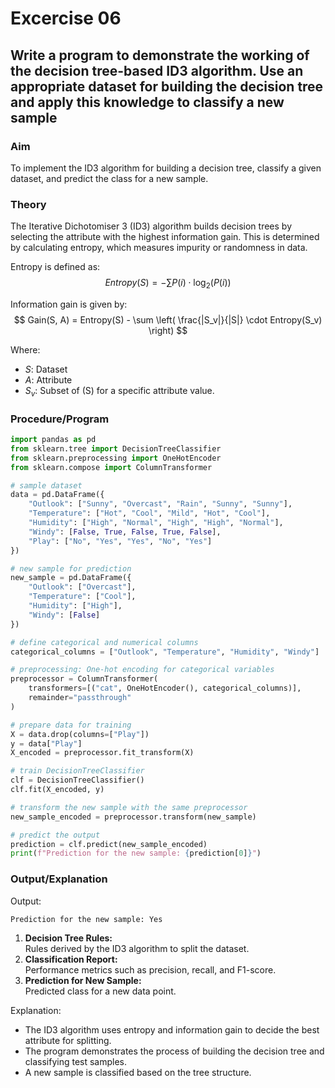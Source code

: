 # Excercise 06

## Write a program to demonstrate the working of the decision tree-based ID3 algorithm. Use an appropriate dataset for building the decision tree and apply this knowledge to classify a new sample

### Aim  

To implement the ID3 algorithm for building a decision tree, classify a given dataset, and predict the class for a new sample.

### Theory

The Iterative Dichotomiser 3 (ID3) algorithm builds decision trees by selecting the attribute with the highest information gain. This is determined by calculating entropy, which measures impurity or randomness in data.  

Entropy is defined as:  
$$
Entropy(S) = -\sum P(i) \cdot \log_2(P(i))
$$  

Information gain is given by:  
$$
Gain(S, A) = Entropy(S) - \sum \left( \frac{|S_v|}{|S|} \cdot Entropy(S_v) \right)
$$

Where:  

- $S$: Dataset  
- $A$: Attribute  
- $S_v$: Subset of \(S\) for a specific attribute value.  

### Procedure/Program  

```python
import pandas as pd
from sklearn.tree import DecisionTreeClassifier
from sklearn.preprocessing import OneHotEncoder
from sklearn.compose import ColumnTransformer

# sample dataset
data = pd.DataFrame({
    "Outlook": ["Sunny", "Overcast", "Rain", "Sunny", "Sunny"],
    "Temperature": ["Hot", "Cool", "Mild", "Hot", "Cool"],
    "Humidity": ["High", "Normal", "High", "High", "Normal"],
    "Windy": [False, True, False, True, False],
    "Play": ["No", "Yes", "Yes", "No", "Yes"]
})

# new sample for prediction
new_sample = pd.DataFrame({
    "Outlook": ["Overcast"],
    "Temperature": ["Cool"],
    "Humidity": ["High"],
    "Windy": [False]
})

# define categorical and numerical columns
categorical_columns = ["Outlook", "Temperature", "Humidity", "Windy"]

# preprocessing: One-hot encoding for categorical variables
preprocessor = ColumnTransformer(
    transformers=[("cat", OneHotEncoder(), categorical_columns)],
    remainder="passthrough"
)

# prepare data for training
X = data.drop(columns=["Play"])
y = data["Play"]
X_encoded = preprocessor.fit_transform(X)

# train DecisionTreeClassifier
clf = DecisionTreeClassifier()
clf.fit(X_encoded, y)

# transform the new sample with the same preprocessor
new_sample_encoded = preprocessor.transform(new_sample)

# predict the output
prediction = clf.predict(new_sample_encoded)
print(f"Prediction for the new sample: {prediction[0]}")
```

### Output/Explanation  

Output:  

```bash
Prediction for the new sample: Yes
```

1. **Decision Tree Rules:**  
   Rules derived by the ID3 algorithm to split the dataset.  
2. **Classification Report:**  
   Performance metrics such as precision, recall, and F1-score.  
3. **Prediction for New Sample:**  
   Predicted class for a new data point.

Explanation:  

- The ID3 algorithm uses entropy and information gain to decide the best attribute for splitting.  
- The program demonstrates the process of building the decision tree and classifying test samples.  
- A new sample is classified based on the tree structure.  
